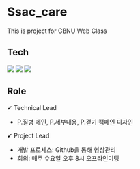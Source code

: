 # Ssac_care
This is project for CBNU Web Class

## Tech
<img src="https://img.shields.io/badge/Javascript-F7DF1E?style=flat&logo=Javascript&logoColor=white"/></a>
<img src="https://img.shields.io/badge/Bootstrap-7952B3?style=flat&logo=Bootstrap&logoColor=white"/></a>
<img src="https://img.shields.io/badge/jQuery-0769AD?style=flat&logo=jQuery&logoColor=white"/>

## Role
✔ Technical Lead
 - P.질병 메인, P.세부내용, P.걷기 캠페인 디자인

✔ Project Lead
 - 개발 프로세스: Github을 통해 형상관리
 - 회의: 매주 수요일 오후 8시 오프라인미팅
